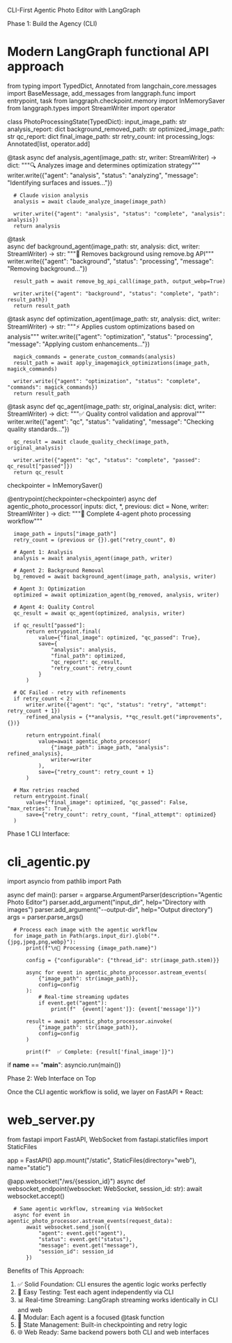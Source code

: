   CLI-First Agentic Photo Editor with LangGraph

  Phase 1: Build the Agency (CLI)

  # Modern LangGraph functional API approach
  from typing import TypedDict, Annotated
  from langchain_core.messages import BaseMessage, add_messages
  from langgraph.func import entrypoint, task
  from langgraph.checkpoint.memory import InMemorySaver
  from langgraph.types import StreamWriter
  import operator

  class PhotoProcessingState(TypedDict):
      input_image_path: str
      analysis_report: dict
      background_removed_path: str
      optimized_image_path: str
      qc_report: dict
      final_image_path: str
      retry_count: int
      processing_logs: Annotated[list, operator.add]

  @task
  async def analysis_agent(image_path: str, writer: StreamWriter) -> dict:
      """🔍 Analyzes image and determines optimization strategy"""
      writer.write({"agent": "analysis", "status": "analyzing", "message": "Identifying surfaces and issues..."})

      # Claude vision analysis
      analysis = await claude_analyze_image(image_path)

      writer.write({"agent": "analysis", "status": "complete", "analysis": analysis})
      return analysis

  @task  
  async def background_agent(image_path: str, analysis: dict, writer: StreamWriter) -> str:
      """🎨 Removes background using remove.bg API"""
      writer.write({"agent": "background", "status": "processing", "message": "Removing background..."})

      result_path = await remove_bg_api_call(image_path, output_webp=True)

      writer.write({"agent": "background", "status": "complete", "path": result_path})
      return result_path

  @task
  async def optimization_agent(image_path: str, analysis: dict, writer: StreamWriter) -> str:
      """⚡ Applies custom optimizations based on analysis"""
      writer.write({"agent": "optimization", "status": "processing", "message": "Applying custom enhancements..."})

      magick_commands = generate_custom_commands(analysis)
      result_path = await apply_imagemagick_optimizations(image_path, magick_commands)

      writer.write({"agent": "optimization", "status": "complete", "commands": magick_commands})
      return result_path

  @task
  async def qc_agent(image_path: str, original_analysis: dict, writer: StreamWriter) -> dict:
      """✅ Quality control validation and approval"""
      writer.write({"agent": "qc", "status": "validating", "message": "Checking quality standards..."})

      qc_result = await claude_quality_check(image_path, original_analysis)

      writer.write({"agent": "qc", "status": "complete", "passed": qc_result["passed"]})
      return qc_result

  checkpointer = InMemorySaver()

  @entrypoint(checkpointer=checkpointer)
  async def agentic_photo_processor(
      inputs: dict, 
      *, 
      previous: dict = None,
      writer: StreamWriter
  ) -> dict:
      """🤖 Complete 4-agent photo processing workflow"""

      image_path = inputs["image_path"]
      retry_count = (previous or {}).get("retry_count", 0)

      # Agent 1: Analysis
      analysis = await analysis_agent(image_path, writer)

      # Agent 2: Background Removal  
      bg_removed = await background_agent(image_path, analysis, writer)

      # Agent 3: Optimization
      optimized = await optimization_agent(bg_removed, analysis, writer)

      # Agent 4: Quality Control
      qc_result = await qc_agent(optimized, analysis, writer)

      if qc_result["passed"]:
          return entrypoint.final(
              value={"final_image": optimized, "qc_passed": True},
              save={
                  "analysis": analysis,
                  "final_path": optimized,
                  "qc_report": qc_result,
                  "retry_count": retry_count
              }
          )

      # QC Failed - retry with refinements
      if retry_count < 2:
          writer.write({"agent": "qc", "status": "retry", "attempt": retry_count + 1})
          refined_analysis = {**analysis, **qc_result.get("improvements", {})}

          return entrypoint.final(
              value=await agentic_photo_processor(
                  {"image_path": image_path, "analysis": refined_analysis},
                  writer=writer
              ),
              save={"retry_count": retry_count + 1}
          )

      # Max retries reached
      return entrypoint.final(
          value={"final_image": optimized, "qc_passed": False, "max_retries": True},
          save={"retry_count": retry_count, "final_attempt": optimized}
      )

  Phase 1 CLI Interface:

  # cli_agentic.py
  import asyncio
  from pathlib import Path

  async def main():
      parser = argparse.ArgumentParser(description="Agentic Photo Editor")
      parser.add_argument("input_dir", help="Directory with images")
      parser.add_argument("--output-dir", help="Output directory")
      args = parser.parse_args()

      # Process each image with the agentic workflow
      for image_path in Path(args.input_dir).glob("*.{jpg,jpeg,png,webp}"):
          print(f"\n🎯 Processing {image_path.name}")

          config = {"configurable": {"thread_id": str(image_path.stem)}}

          async for event in agentic_photo_processor.astream_events(
              {"image_path": str(image_path)},
              config=config
          ):
              # Real-time streaming updates
              if event.get("agent"):
                  print(f"  {event['agent']}: {event['message']}")

          result = await agentic_photo_processor.ainvoke(
              {"image_path": str(image_path)},
              config=config
          )

          print(f"  ✅ Complete: {result['final_image']}")

  if __name__ == "__main__":
      asyncio.run(main())

  Phase 2: Web Interface on Top

  Once the CLI agentic workflow is solid, we layer on FastAPI + React:

  # web_server.py  
  from fastapi import FastAPI, WebSocket
  from fastapi.staticfiles import StaticFiles

  app = FastAPI()
  app.mount("/static", StaticFiles(directory="web"), name="static")

  @app.websocket("/ws/{session_id}")
  async def websocket_endpoint(websocket: WebSocket, session_id: str):
      await websocket.accept()

      # Same agentic workflow, streaming via WebSocket
      async for event in agentic_photo_processor.astream_events(request_data):
          await websocket.send_json({
              "agent": event.get("agent"),
              "status": event.get("status"),
              "message": event.get("message"),
              "session_id": session_id
          })

  Benefits of This Approach:

  1. ✅ Solid Foundation: CLI ensures the agentic logic works perfectly
  2. 🔄 Easy Testing: Test each agent independently via CLI
  3. 📊 Real-time Streaming: LangGraph streaming works identically in CLI and web
  4. 🎯 Modular: Each agent is a focused @task function
  5. 💾 State Management: Built-in checkpointing and retry logic
  6. 🌐 Web Ready: Same backend powers both CLI and web interfaces
